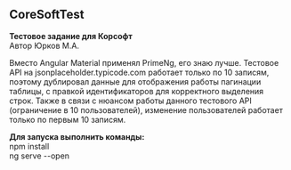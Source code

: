 ## CoreSoftTest

**Тестовое задание для Корсофт**  
Автор Юрков М.А.

Вместо Angular Material применял PrimeNg, его знаю лучше. Тестовое API на jsonplaceholder.typicode.com работает только по 10 записям, поэтому дублировал данные для отображения работы пагинации таблицы, с правкой идентификаторов для корректного выделения строк. Также в связи с нюансом работы данного тестового API (ограничение в 10 пользователей), изменение пользователей работает только по первым 10 записям.

**Для запуска выполнить команды:**  
npm install  
ng serve --open
